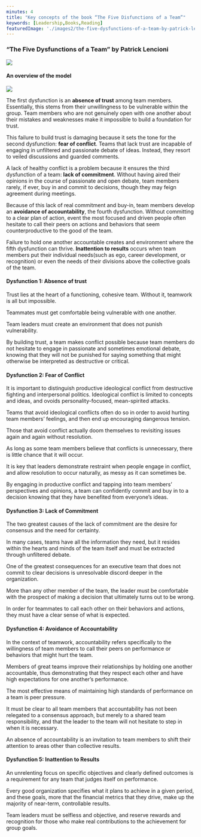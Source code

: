 ```yaml
---
minutes: 4
title: "Key concepts of the book “The Five Disfunctions of a Team”"
keywords: [Leadership,Books,Reading]
featuredImage: './images2/the-five-dysfunctions-of-a-team-by-patrick-lencioni-0.jpg'
---
```


### “The Five Dysfunctions of a Team” by Patrick Lencioni

![](/images2/the-five-dysfunctions-of-a-team-by-patrick-lencioni-0.jpg)

#### An overview of the model

![](/images2/the-five-dysfunctions-of-a-team-by-patrick-lencioni-1.png)

The first dysfunction is an **absence of trust** among team members. Essentially, this stems from their unwillingness to be vulnerable within the group. Team members who are not genuinely open with one another about their mistakes and weaknesses make it impossible to build a foundation for trust.

This failure to build trust is damaging because it sets the tone for the second dysfunction: **fear of conflict**. Teams that lack trust are incapable of engaging in unfiltered and passionate debate of ideas. Instead, they resort to veiled discussions and guarded comments.

A lack of healthy conflict is a problem because it ensures the third dysfunction of a team: **lack of commitment**. Without having aired their opinions in the course of passionate and open debate, team members rarely, if ever, buy in and commit to decisions, though they may feign agreement during meetings.

Because of this lack of real commitment and buy-in, team members develop an **avoidance of accountability**, the fourth dysfunction. Without committing to a clear plan of action, event the most focused and driven people often hesitate to call their peers on actions and behaviors that seem counterproductive to the good of the team.

Failure to hold one another accountable creates and environment where the fifth dysfunction can thrive. **Inattention to results** occurs when team members put their individual needs(such as ego, career development, or recognition) or even the needs of their divisions above the collective goals of the team.

#### Dysfunction 1: Absence of trust

Trust lies at the heart of a functioning, cohesive team. Without it, teamwork is all but impossible.

Teammates must get comfortable being vulnerable with one another.

Team leaders must create an environment that does not punish vulnerability.

By building trust, a team makes conflict possible because team members do not hesitate to engage in passionate and sometimes emotional debate, knowing that they will not be punished for saying something that might otherwise be interpreted as destructive or critical.

#### Dysfunction 2: Fear of Conflict

It is important to distinguish productive ideological conflict from destructive fighting and interpersonal politics. Ideological conflict is limited to concepts and ideas, and ovoids personality-focused, mean-spirited attacks.

Teams that avoid ideological conflicts often do so in order to avoid hurting team members’ feelings, and then end up encouraging dangerous tension.

Those that avoid conflict actually doom themselves to revisiting issues again and again without resolution.

As long as some team members believe that conflicts is unnecessary, there is little chance that it will occur.

It is key that leaders demonstrate restraint when people engage in conflict, and allow resolution to occur naturally, as messy as it can sometimes be.

By engaging in productive conflict and tapping into team members’ perspectives and opinions, a team can confidently commit and buy in to a decision knowing that they have benefited from everyone’s ideas.

#### Dysfunction 3: Lack of Commitment

The two greatest causes of the lack of commitment are the desire for consensus and the need for certainty.

In many cases, teams have all the information they need, but it resides within the hearts and minds of the team itself and must be extracted through unfiltered debate.

One of the greatest consequences for an executive team that does not commit to clear decisions is unresolvable discord deeper in the organization.

More than any other member of the team, the leader must be comfortable with the prospect of making a decision that ultimately turns out to be wrong.

In order for teammates to call each other on their behaviors and actions, they must have a clear sense of what is expected.

#### Dysfunction 4: Avoidance of Accountability

In the context of teamwork, accountability refers specifically to the willingness of team members to call their peers on performance or behaviors that might hurt the team.

Members of great teams improve their relationships by holding one another accountable, thus demonstrating that they respect each other and have high expectations for one another’s performance.

The most effective means of maintaining high standards of performance on a team is peer pressure.

It must be clear to all team members that accountability has not been relegated to a consensus approach, but merely to a shared team responsibility, and that the leader to the team will not hesitate to step in when it is necessary.

An absence of accountability is an invitation to team members to shift their attention to areas other than collective results.

#### Dysfunction 5: Inattention to Results

An unrelenting focus on specific objectives and clearly defined outcomes is a requirement for any team that judges itself on performance.

Every good organization specifies what it plans to achieve in a given period, and these goals, more that the financial metrics that they drive, make up the majority of near-term, controllable results.

Team leaders must be selfless and objective, and reserve rewards and recognition for those who make real contributions to the achievement for group goals.
